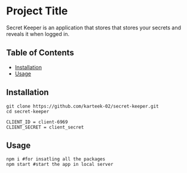 # Project Title

Secret Keeper is an application that stores that stores your secrets and reveals it when logged in.

## Table of Contents
- [Installation](#installation)
- [Usage](#usage)

## Installation

```
git clone https://github.com/karteek-02/secret-keeper.git
cd secret-keeper
```


```
CLIENT_ID = client-6969
CLIENT_SECRET = client_secret
```

## Usage
```shell
npm i #for insatling all the packages
npm start #start the app in local server
```




